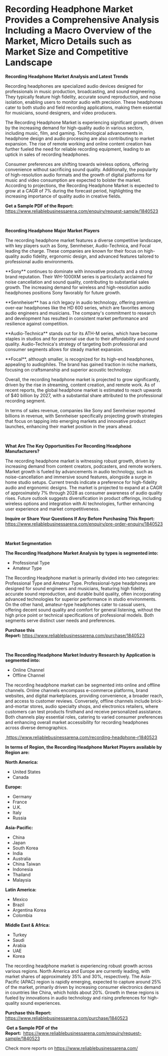 <p><h1>Recording Headphone Market Provides a Comprehensive Analysis Including a Macro Overview of the Market, Micro Details such as Market Size and Competitive Landscape</h1></p><p><strong>Recording Headphone Market Analysis and Latest Trends</strong></p>
<p><p>Recording headphones are specialized audio devices designed for professionals in music production, broadcasting, and sound engineering. They typically feature high fidelity, accurate sound reproduction, and noise isolation, enabling users to monitor audio with precision. These headphones cater to both studio and field recording applications, making them essential for musicians, sound designers, and video producers.</p><p>The Recording Headphone Market is experiencing significant growth, driven by the increasing demand for high-quality audio in various sectors, including music, film, and gaming. Technological advancements in headphone design and audio processing are also contributing to market expansion. The rise of remote working and online content creation has further fueled the need for reliable recording equipment, leading to an uptick in sales of recording headphones.</p><p>Consumer preferences are shifting towards wireless options, offering convenience without sacrificing sound quality. Additionally, the popularity of high-resolution audio formats and the growth of digital platforms for music and video consumption are expected to bolster the market. According to projections, the Recording Headphone Market is expected to grow at a CAGR of 7% during the forecast period, highlighting the increasing importance of quality audio in creative fields.</p></p>
<p><strong>Get a Sample PDF of the Report:&nbsp;</strong> <a href="https://www.reliablebusinessarena.com/enquiry/request-sample/1840523?utm_campaign=2039&utm_medium=2&utm_source=Github&utm_content=ia&utm_term=07022025&utm_id=recording-headphone">https://www.reliablebusinessarena.com/enquiry/request-sample/1840523</a></p>
<p>&nbsp;</p>
<p><strong>Recording Headphone Major Market Players</strong></p>
<p><p>The recording headphone market features a diverse competitive landscape, with key players such as Sony, Sennheiser, Audio-Technica, and Focal leading the charge. These companies are known for their focus on high-quality audio fidelity, ergonomic design, and advanced features tailored to professional audio environments.</p><p>**Sony** continues to dominate with innovative products and a strong brand reputation. Their WH-1000XM series is particularly acclaimed for noise cancellation and sound quality, contributing to substantial sales growth. The increasing demand for wireless and high-resolution audio headphones positions Sony favorably for future growth.</p><p>**Sennheiser** has a rich legacy in audio technology, offering premium over-ear headphones like the HD 600 series, which are favorites among audio engineers and musicians. The company's commitment to research and development has resulted in consistent market performance and resilience against competition.</p><p>**Audio-Technica** stands out for its ATH-M series, which have become staples in studios and for personal use due to their affordability and sound quality. Audio-Technica's strategy of targeting both professional and consumer segments allows for steady market expansion.</p><p>**Focal**, although smaller, is recognized for its high-end headphones, appealing to audiophiles. The brand has gained traction in niche markets, focusing on craftsmanship and superior acoustic technology.</p><p>Overall, the recording headphone market is projected to grow significantly, driven by the rise in streaming, content creation, and remote work. As of recent reports, the global headphone market is estimated to reach upwards of $40 billion by 2027, with a substantial share attributed to the professional recording segment. </p><p>In terms of sales revenue, companies like Sony and Sennheiser reported billions in revenue, with Sennheiser specifically projecting growth strategies that focus on tapping into emerging markets and innovative product launches, enhancing their market position in the years ahead.</p></p>
<p>&nbsp;</p>
<p><strong>What Are The Key Opportunities For Recording Headphone Manufacturers?</strong></p>
<p><p>The recording headphone market is witnessing robust growth, driven by increasing demand from content creators, podcasters, and remote workers. Market growth is fueled by advancements in audio technology, such as noise-cancellation and immersive sound features, alongside a surge in home studio setups. Current trends indicate a preference for high-fidelity audio and ergonomic designs. The market is projected to expand at a CAGR of approximately 7% through 2028 as consumer awareness of audio quality rises. Future outlook suggests diversification in product offerings, including wireless options and integration with AI technologies, further enhancing user experience and market competitiveness.</p></p>
<p><strong>Inquire or Share Your Questions If Any Before Purchasing This Report:</strong> <a href="https://www.reliablebusinessarena.com/enquiry/pre-order-enquiry/1840523?utm_campaign=2039&utm_medium=2&utm_source=Github&utm_content=ia&utm_term=07022025&utm_id=recording-headphone">https://www.reliablebusinessarena.com/enquiry/pre-order-enquiry/1840523</a></p>
<p>&nbsp;</p>
<p><strong>Market Segmentation</strong></p>
<p><strong>The Recording Headphone Market Analysis by types is segmented into:</strong></p>
<p><ul><li>Professional Type</li><li>Amateur Type</li></ul></p>
<p><p>The Recording Headphone market is primarily divided into two categories: Professional Type and Amateur Type. Professional-type headphones are designed for sound engineers and musicians, featuring high fidelity, accurate sound reproduction, and durable build quality, often incorporating advanced technologies for superior performance in studio environments. On the other hand, amateur-type headphones cater to casual users, offering decent sound quality and comfort for general listening, without the high price point or technical specifications of professional models. Both segments serve distinct user needs and preferences.</p></p>
<p><strong>Purchase this Report:&nbsp;</strong><a href="https://www.reliablebusinessarena.com/purchase/1840523?utm_campaign=2039&utm_medium=2&utm_source=Github&utm_content=ia&utm_term=07022025&utm_id=recording-headphone">https://www.reliablebusinessarena.com/purchase/1840523</a></p>
<p>&nbsp;</p>
<p><strong>The Recording Headphone Market Industry Research by Application is segmented into:</strong></p>
<p><ul><li>Online Channel</li><li>Offline Channel</li></ul></p>
<p><p>The recording headphone market can be segmented into online and offline channels. Online channels encompass e-commerce platforms, brand websites, and digital marketplaces, providing convenience, a broader reach, and access to customer reviews. Conversely, offline channels include brick-and-mortar stores, audio specialty shops, and electronics retailers, where customers can test products firsthand and receive personalized assistance. Both channels play essential roles, catering to varied consumer preferences and enhancing overall market accessibility for recording headphones across diverse demographics.</p></p>
<p><a href="https://www.reliablebusinessarena.com/recording-headphone-r1840523?utm_campaign=2039&utm_medium=2&utm_source=Github&utm_content=ia&utm_term=07022025&utm_id=recording-headphone">&nbsp;https://www.reliablebusinessarena.com/recording-headphone-r1840523</a></p>
<p><strong>In terms of Region, the Recording Headphone Market Players available by Region are:</strong></p>
<p>
    <p> <strong> North America: </strong>
        <ul>
            <li>United States</li>
            <li>Canada</li>
        </ul>
        </p> 
    <p> <strong> Europe: </strong>
        <ul>
            <li>Germany</li>
            <li>France</li>
            <li>U.K.</li>
            <li>Italy</li>
            <li>Russia</li>
        </ul>
        </p> 
    <p> <strong> Asia-Pacific: </strong>
        <ul>
            <li>China</li>
            <li>Japan</li>
            <li>South Korea</li>
            <li>India</li>
            <li>Australia</li>
            <li>China Taiwan</li>
            <li>Indonesia</li>
            <li>Thailand</li>
            <li>Malaysia</li>
        </ul>
        </p> 
    <p> <strong> Latin America: </strong>
        <ul>
            <li>Mexico</li>
            <li>Brazil</li>
            <li>Argentina Korea</li>
            <li>Colombia</li>
        </ul>
        </p> 
    <p> <strong> Middle East & Africa: </strong>
        <ul>
            <li>Turkey</li>
            <li>Saudi</li>
            <li>Arabia</li>
            <li>UAE</li>
            <li>Korea</li>
        </ul>
    </p>
    </p>
<p><p>The recording headphone market is experiencing robust growth across various regions. North America and Europe are currently leading, with market shares of approximately 35% and 30%, respectively. The Asia-Pacific (APAC) region is rapidly emerging, expected to capture around 25% of the market, primarily driven by increasing consumer electronics demand in countries like China, which holds about 20%. Growth in these regions is fueled by innovations in audio technology and rising preferences for high-quality sound experiences.</p></p>
<p><strong>Purchase this Report: </strong><a href="https://www.reliablebusinessarena.com/purchase/1840523?utm_campaign=2039&utm_medium=2&utm_source=Github&utm_content=ia&utm_term=07022025&utm_id=recording-headphone">https://www.reliablebusinessarena.com/purchase/1840523</a></p>
<p>&nbsp;<strong>Get a Sample PDF of the Report:&nbsp;&nbsp;</strong><a href="https://www.reliablebusinessarena.com/enquiry/request-sample/1840523?utm_campaign=2039&utm_medium=2&utm_source=Github&utm_content=ia&utm_term=07022025&utm_id=recording-headphone">https://www.reliablebusinessarena.com/enquiry/request-sample/1840523</a></p>
<p><strong></strong></p>
<p>Check more reports on <a href="https://www.reliablebusinessarena.com/?utm_campaign=2039&utm_medium=2&utm_source=Github&utm_content=ia&utm_term=07022025&utm_id=recording-headphone">https://www.reliablebusinessarena.com/</a></p>